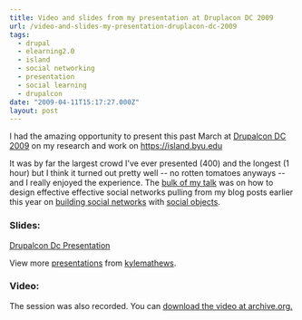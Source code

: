 ```yaml
---
title: Video and slides from my presentation at Druplacon DC 2009
url: /video-and-slides-my-presentation-druplacon-dc-2009
tags:
  - drupal
  - elearning2.0
  - island
  - social networking
  - presentation
  - social learning
  - drupalcon
date: "2009-04-11T15:17:27.000Z"
layout: post
---
```


I had the amazing opportunity to present this past March at [Drupalcon DC 2009][0] on my research and work on https://island.byu.edu  

  

It was by far the largest crowd I've ever presented (400) and the longest (1 hour) but I think it turned out pretty well -- no rotten tomatoes anyways -- and I really enjoyed the experience. The [bulk of my talk][1] was on how to design effective effective social networks pulling from my blog posts earlier this year on [building social networks][2] with [social objects][3].  

  


### Slides:  


[Drupalcon Dc Presentation][4]

View more [presentations][5] from [kylemathews][6].  

  

  


### Video:  

The session was also recorded. You can [download the video at archive.org.][7]

[0]: http://dc2009.drupalcon.org/
[1]: http://dc2009.drupalcon.org/session/building-advanced-social-networks-large-us-university
[2]: /how-design-social-networking-site-using-social-objects
[3]: /what-are-social-objects
[4]: http://www.slideshare.net/kylemathews/drupalcon-dc-presentation?type=powerpoint "Drupalcon Dc Presentation"
[5]: http://www.slideshare.net/
[6]: http://www.slideshare.net/kylemathews
[7]: http://www.archive.org/details/DrupalconDc2009-BuildingAdvancedSocialNetworksAtALargeU.s.University